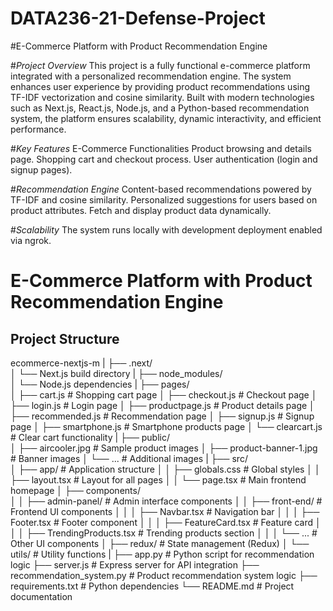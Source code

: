 # DATA236-21-Defense-Project
#E-Commerce Platform with Product Recommendation Engine

#*Project Overview*
This project is a fully functional e-commerce platform integrated with a personalized recommendation engine. The system enhances user experience by providing product recommendations using TF-IDF vectorization and cosine similarity. Built with modern technologies such as Next.js, React.js, Node.js, and a Python-based recommendation system, the platform ensures scalability, dynamic interactivity, and efficient performance.

#*Key Features*
E-Commerce Functionalities
Product browsing and details page.
Shopping cart and checkout process.
User authentication (login and signup pages).

#*Recommendation Engine*
Content-based recommendations powered by TF-IDF and cosine similarity.
Personalized suggestions for users based on product attributes.
Fetch and display product data dynamically.

#*Scalability*
The system runs locally with development deployment enabled via ngrok.

# E-Commerce Platform with Product Recommendation Engine

## Project Structure

ecommerce-nextjs-m
|
├── .next/                      
│   └── Next.js build directory
|
├── node_modules/               
│   └── Node.js dependencies
|
├── pages/                      
│   ├── cart.js                 # Shopping cart page
│   ├── checkout.js             # Checkout page
│   ├── login.js                # Login page
│   ├── productpage.js          # Product details page
│   ├── recommended.js          # Recommendation page
│   ├── signup.js               # Signup page
│   ├── smartphone.js           # Smartphone products page
│   └── clearcart.js            # Clear cart functionality
|
├── public/                     
│   ├── aircooler.jpg           # Sample product images
│   ├── product-banner-1.jpg    # Banner images
│   └── ...                     # Additional images
|
├── src/                        
│   ├── app/                    # Application structure
│   │   ├── globals.css         # Global styles
│   │   ├── layout.tsx          # Layout for all pages
│   │   └── page.tsx            # Main frontend homepage
│   ├── components/             
│   │   ├── admin-panel/        # Admin interface components
│   │   ├── front-end/          # Frontend UI components
│   │   │   ├── Navbar.tsx      # Navigation bar
│   │   │   ├── Footer.tsx      # Footer component
│   │   │   ├── FeatureCard.tsx # Feature card
│   │   │   ├── TrendingProducts.tsx # Trending products section
│   │   │   └── ...             # Other UI components
│   ├── redux/                  # State management (Redux)
│   └── utils/                  # Utility functions
|
├── app.py                      # Python script for recommendation logic
├── server.js                   # Express server for API integration
├── recommendation_system.py    # Product recommendation system logic
├── requirements.txt            # Python dependencies
└── README.md                   # Project documentation

